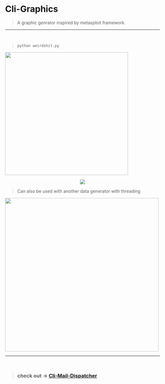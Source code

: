 # Cli-Graphics

> A graphic genrator inspired by metasploit framework.

---

<br>

>```python weirdshit.py```
<img width=400 src="https://i.imgur.com/07I36C7.gif">

<p align="center"><img src="https://readme-typing-svg.herokuapp.com?font=IBM+Plex+Mono&color=%23C4B9F8&size=35&center=true&width=1000&height=150&lines=cool+shit,+right?"/></p>

> Can also be used with another data generator with threading
<img width=500 src="https://i.imgur.com/pm2AzvG.gif">

---
<br>

>### check out -> <a href="https://github.com/SynAcktraa/Cli-Mail-Dispatcher"> Cli-Mail-Dispatcher</a>